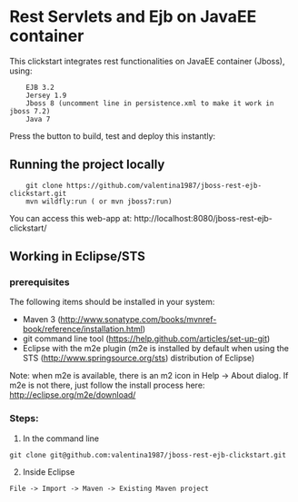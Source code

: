 # Rest Servlets and Ejb on JavaEE container

This clickstart integrates rest functionalities on JavaEE container (Jboss), using:

		EJB 3.2
		Jersey 1.9
		Jboss 8 (uncomment line in persistence.xml to make it work in jboss 7.2)
		Java 7

Press the button to build, test and deploy this instantly:



## Running the project locally
```
	git clone https://github.com/valentina1987/jboss-rest-ejb-clickstart.git
	mvn wildfly:run ( or mvn jboss7:run)
```

You can access this web-app at: http://localhost:8080/jboss-rest-ejb-clickstart/



## Working in Eclipse/STS

### prerequisites
The following items should be installed in your system:
* Maven 3 (http://www.sonatype.com/books/mvnref-book/reference/installation.html)
* git command line tool (https://help.github.com/articles/set-up-git)
* Eclipse with the m2e plugin (m2e is installed by default when using the STS (http://www.springsource.org/sts) distribution of Eclipse)

Note: when m2e is available, there is an m2 icon in Help -> About dialog.
If m2e is not there, just follow the install process here: http://eclipse.org/m2e/download/


### Steps:

1) In the command line
```
git clone git@github.com:valentina1987/jboss-rest-ejb-clickstart.git
```
2) Inside Eclipse
```
File -> Import -> Maven -> Existing Maven project